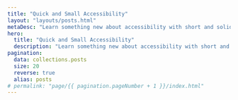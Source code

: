 ```yaml
---
title: "Quick and Small Accessibility"
layout: "layouts/posts.html"
metaDesc: "Learn something new about accessibility with short and solid articles (less than 150 words)."
hero:
  title: "Quick and Small Accessibility"
  description: "Learn something new about accessibility with short and solid articles (less than 150 words)."
pagination:
  data: collections.posts
  size: 20
  reverse: true
  alias: posts
# permalink: "page/{{ pagination.pageNumber + 1 }}/index.html"
---
```

